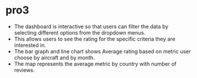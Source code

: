 # pro3
* The dashboard is interactive so that users can filter the data by selecting different options from the dropdown menus.
* This allows users to see the rating for the specific criteria they are interested in.
* The bar graph and line chart shows Average rating based on metric user choose by aircraft and by month.
* The  map represents the average metric by country with number of reviews.
